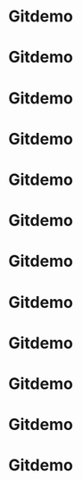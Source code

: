 # Gitdemo
# Gitdemo
# Gitdemo
# Gitdemo
# Gitdemo
# Gitdemo
# Gitdemo
# Gitdemo
# Gitdemo
# Gitdemo
# Gitdemo
# Gitdemo
